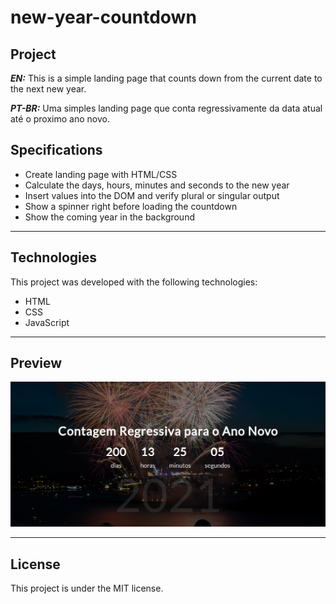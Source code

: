 # new-year-countdown

## Project

***EN:*** This is a simple landing page that counts down from the current date to the next new year.

***PT-BR:*** Uma simples landing page que conta regressivamente da data atual até o proximo ano novo.

## Specifications
- Create landing page with HTML/CSS
- Calculate the days, hours, minutes and seconds to the new year
- Insert values into the DOM and verify plural or singular output
- Show a spinner right before loading the countdown
- Show the coming year in the background
***

## Technologies

This project was developed with the following technologies:

- HTML
- CSS
- JavaScript
***
 
## Preview
![preview](preview.png)
***

## License

This project is under the MIT license.
